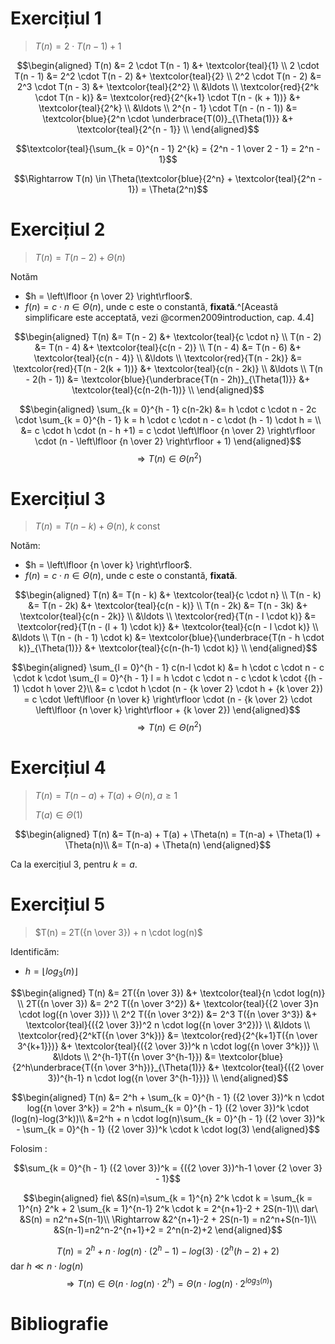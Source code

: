 # Exercițiul 1

> $T(n)=2 \cdot T(n - 1) + 1$

$$\begin{aligned}
   T(n) &= 2 \cdot T(n - 1) &+ \textcolor{teal}{1} \\
   2 \cdot T(n - 1) &= 2^2 \cdot T(n - 2) &+ \textcolor{teal}{2} \\
   2^2 \cdot T(n - 2) &= 2^3 \cdot T(n - 3) &+ \textcolor{teal}{2^2} \\
   &\ldots \\
   \textcolor{red}{2^k \cdot T(n - k)} &= \textcolor{red}{2^{k+1} \cdot T(n - (k + 1))} &+ \textcolor{teal}{2^k} \\
   &\ldots \\
   2^{n - 1} \cdot T(n - (n - 1)) &= \textcolor{blue}{2^n \cdot \underbrace{T(0)}_{\Theta(1)}} &+ \textcolor{teal}{2^{n - 1}} \\
\end{aligned}$$

$$\textcolor{teal}{\sum_{k = 0}^{n - 1} 2^{k} = {2^n - 1 \over 2 - 1} = 2^n - 1}$$

$$\Rightarrow T(n) \in \Theta(\textcolor{blue}{2^n} + \textcolor{teal}{2^n - 1}) = \Theta(2^n)$$

# Exercițiul 2

> $T(n) = T(n - 2) + \Theta(n)$

Notăm

- $h = \left\lfloor {n \over 2} \right\rfloor$.
- $f(n) = c \cdot n \in \Theta(n)$, unde c este o constantă, **fixată**.^[Această simplificare este acceptată, vezi @cormen2009introduction, cap. 4.4]

$$\begin{aligned}
   T(n) &= T(n - 2) &+ \textcolor{teal}{c \cdot n} \\
   T(n - 2) &= T(n - 4) &+ \textcolor{teal}{c(n - 2)} \\
   T(n - 4) &= T(n - 6) &+ \textcolor{teal}{c(n - 4)} \\
   &\ldots \\
   \textcolor{red}{T(n - 2k)} &= \textcolor{red}{T(n - 2(k + 1))} &+ \textcolor{teal}{c(n - 2k)} \\
   &\ldots \\
   T(n - 2(h - 1)) &= \textcolor{blue}{\underbrace{T(n - 2h)}_{\Theta(1)}} &+ \textcolor{teal}{c(n-2(h-1))} \\
\end{aligned}$$

$$\begin{aligned}
\sum_{k = 0}^{h - 1} c(n-2k) &= h \cdot c \cdot n - 2c \cdot \sum_{k = 0}^{h - 1} k = h \cdot c \cdot n - c \cdot (h - 1) \cdot h = \\
&= c \cdot h \cdot (n - h +1) = c \cdot \left\lfloor {n \over 2} \right\rfloor \cdot (n - \left\lfloor {n \over 2} \right\rfloor + 1)
\end{aligned}$$
$$\Rightarrow T(n) \in \Theta(n^2)$$


# Exercițiul 3

> $T(n) = T(n - k) + \Theta(n),\ k$ const

Notăm:

- $h = \left\lfloor {n \over k} \right\rfloor$.
- $f(n) = c \cdot n \in \Theta(n)$, unde c este o constantă, **fixată**.

$$\begin{aligned}
   T(n) &= T(n - k) &+ \textcolor{teal}{c \cdot n} \\
   T(n - k) &= T(n - 2k) &+ \textcolor{teal}{c(n - k)} \\
   T(n - 2k) &= T(n - 3k) &+ \textcolor{teal}{c(n - 2k)} \\
   &\ldots \\
   \textcolor{red}{T(n - l \cdot k)} &= \textcolor{red}{T(n - (l + 1) \cdot k)} &+ \textcolor{teal}{c(n - l \cdot k)} \\
   &\ldots \\
   T(n - (h - 1) \cdot k) &= \textcolor{blue}{\underbrace{T(n - h \cdot k)}_{\Theta(1)}} &+ \textcolor{teal}{c(n-(h-1) \cdot k)} \\
\end{aligned}$$

$$\begin{aligned}
\sum_{l = 0}^{h - 1} c(n-l \cdot k) &= h \cdot c \cdot n - c \cdot k \cdot \sum_{l = 0}^{h - 1} l = h \cdot c \cdot n - c \cdot k \cdot {(h - 1) \cdot h \over 2}\\
&= c \cdot h \cdot (n - {k \over 2} \cdot h + {k \over 2}) = c \cdot \left\lfloor {n \over k} \right\rfloor \cdot (n - {k \over 2} \cdot \left\lfloor {n \over k} \right\rfloor + {k \over 2})
\end{aligned}$$
$$\Rightarrow T(n) \in \Theta(n^2)$$


# Exercițiul 4

> $T(n) = T(n - a) + T(a) + \Theta(n), a \geq 1$
>
> $T(a) \in \Theta(1)$

$$\begin{aligned}
T(n) &= T(n-a) + T(a) + \Theta(n) = T(n-a) + \Theta(1) + \Theta(n)\\
&= T(n-a) + \Theta(n)
\end{aligned}$$

Ca la exercițiul 3, pentru $k=a$.

# Exercițiul 5

> $T(n) = 2T({n \over 3}) + n \cdot log(n)$

Identificăm:

- $h = \left\lfloor log_3(n) \right\rfloor$


$$\begin{aligned}
   T(n) &= 2T({n \over 3}) &+ \textcolor{teal}{n \cdot log(n)} \\
   2T({n \over 3}) &= 2^2 T({n \over 3^2}) &+ \textcolor{teal}{{2 \over 3}n \cdot log({n \over 3})} \\
   2^2 T({n \over 3^2}) &= 2^3 T({n \over 3^3}) &+ \textcolor{teal}{({2 \over 3})^2 n \cdot log({n \over 3^2})} \\
   &\ldots \\
   \textcolor{red}{2^kT({n \over 3^k})} &= \textcolor{red}{2^{k+1}T({n \over 3^{k+1}})} &+ \textcolor{teal}{({2 \over 3})^k n \cdot log({n \over 3^k})} \\
   &\ldots \\
   2^{h-1}T({n \over 3^{h-1}}) &= \textcolor{blue}{2^h\underbrace{T({n \over 3^h})}_{\Theta(1)}} &+ \textcolor{teal}{({2 \over 3})^{h-1} n \cdot log({n \over 3^{h-1}})} \\
\end{aligned}$$

$$\begin{aligned}
T(n) &= 2^h + \sum_{k = 0}^{h - 1} ({2 \over 3})^k n \cdot log({n \over 3^k}) = 2^h + n\sum_{k = 0}^{h - 1} ({2 \over 3})^k \cdot (log(n)-log(3^k))\\
&=2^h + n \cdot log(n)\sum_{k = 0}^{h - 1} ({2 \over 3})^k - \sum_{k = 0}^{h - 1} ({2 \over 3})^k \cdot k \cdot log(3)
\end{aligned}$$

Folosim :

$$\sum_{k = 0}^{h - 1} ({2 \over 3})^k = {({2 \over 3})^h-1 \over {2 \over 3} - 1}$$

$$\begin{aligned}
fie\ &S(n)=\sum_{k = 1}^{n} 2^k \cdot k = \sum_{k = 1}^{n} 2^k + 2 \sum_{k = 1}^{n-1} 2^k \cdot k = 2^{n+1}-2 + 2S(n-1)\\
dar\ &S(n) = n2^n+S(n-1)\\
\Rightarrow &2^{n+1}-2 + 2S(n-1) = n2^n+S(n-1)\\
&S(n-1)=n2^n-2^{n+1}+2 = 2^n(n-2)+2
\end{aligned}$$

$$T(n)=2^h+n \cdot log(n) \cdot (2^h-1) - log(3) \cdot (2^h(h-2)+2)$$
dar $h \ll n \cdot log(n)$
$$\Rightarrow T(n) \in \Theta(n \cdot log(n) \cdot 2^h) = \Theta(n \cdot log(n) \cdot 2^{log_3(n)})$$

# Bibliografie
